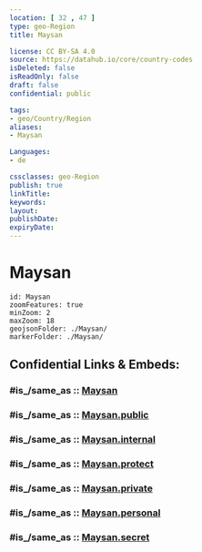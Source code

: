 ```yaml
---
location: [ 32 , 47 ] 
type: geo-Region
title: Maysan

license: CC BY-SA 4.0
source: https://datahub.io/core/country-codes
isDeleted: false
isReadOnly: false
draft: false
confidential: public

tags:
- geo/Country/Region
aliases:
- Maysan

Languages:
- de

cssclasses: geo-Region
publish: true
linkTitle: 
keywords: 
layout: 
publishDate: 
expiryDate: 
---
```


# Maysan

```leaflet
id: Maysan
zoomFeatures: true 
minZoom: 2 
maxZoom: 18
geojsonFolder: ./Maysan/
markerFolder: ./Maysan/
```


## Confidential Links & Embeds: 

### #is_/same_as :: [Maysan](/_Standards/Earth/Continent/Asia/Asia~West/Iraq/Provinces~Iraq/Maysan.md) 

### #is_/same_as :: [Maysan.public](/_public/Earth/Continent/Asia/Asia~West/Iraq/Provinces~Iraq/Maysan.public.md) 

### #is_/same_as :: [Maysan.internal](/_internal/Earth/Continent/Asia/Asia~West/Iraq/Provinces~Iraq/Maysan.internal.md) 

### #is_/same_as :: [Maysan.protect](/_protect/Earth/Continent/Asia/Asia~West/Iraq/Provinces~Iraq/Maysan.protect.md) 

### #is_/same_as :: [Maysan.private](/_private/Earth/Continent/Asia/Asia~West/Iraq/Provinces~Iraq/Maysan.private.md) 

### #is_/same_as :: [Maysan.personal](/_personal/Earth/Continent/Asia/Asia~West/Iraq/Provinces~Iraq/Maysan.personal.md) 

### #is_/same_as :: [Maysan.secret](/_secret/Earth/Continent/Asia/Asia~West/Iraq/Provinces~Iraq/Maysan.secret.md)

